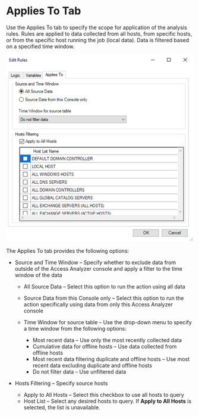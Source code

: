 # Applies To Tab

Use the Applies To tab to specify the scope for application of the analysis rules. Rules are applied to data collected from all hosts, from specific hosts, or from the specific host running the job (local data). Data is filtered based on a specified time window.

![Edit Rules window Applies To tab](/static/img/product_docs/accessanalyzer/accessanalyzer/enterpriseauditor/admin/analysis/businessrules/appliesto.png)

The Applies To tab provides the following options:

- Source and Time Window – Specify whether to exclude data from outside of the Access Analyzer console and apply a filter to the time window of the data

  - All Source Data – Select this option to run the action using all data
  - Source Data from this Console only – Select this option to run the action specifically using data from only this Access Analyzer console
  - Time Window for source table – Use the drop-down menu to specify a time window from the following options:

    - Most recent data – Use only the most recently collected data
    - Cumulative data for offline hosts – Use data collected from offline hosts
    - Most recent data filtering duplicate and offline hosts – Use most recent data excluding duplicate and offline hosts
    - Do not filter data – Use unfiltered data
- Hosts Filtering – Specify source hosts

  - Apply to All Hosts – Select this checkbox to use all hosts to query
  - Host List – Select any desired hosts to query. If __Apply to All Hosts__ is selected, the list is unavailable.

